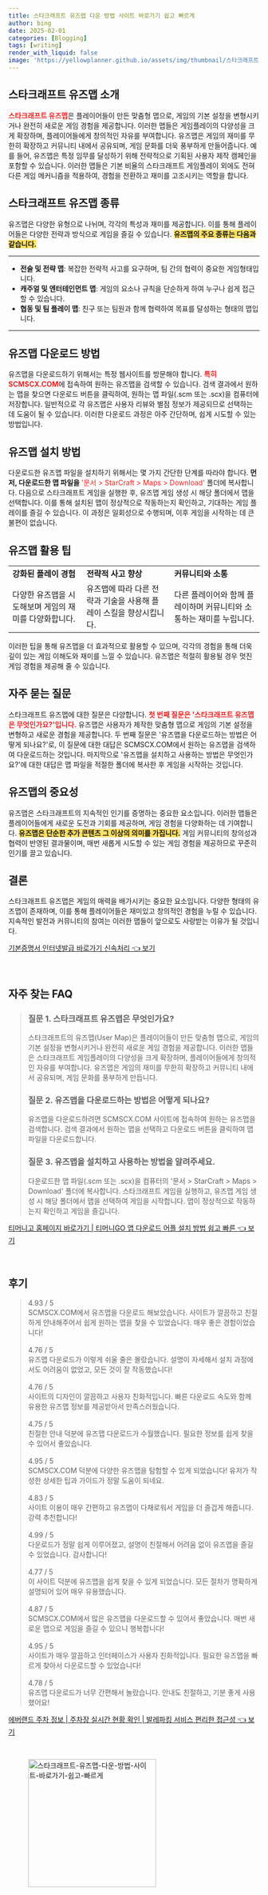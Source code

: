 ```yaml
---
title: 스타크래프트 유즈맵 다운 방법 사이트 바로가기 쉽고 빠르게
author: bing
date: 2025-02-01
categories: [Blogging]
tags: [writing]
render_with_liquid: false
image: 'https://yellowplanner.github.io/assets/img/thumbnail/스타크래프트-유즈맵-다운-방법-사이트-바로가기-쉽고-빠르게.webp'
---
```



<h2 id='스타크래프트_유즈맵_소개'>스타크래프트 유즈맵 소개</h2>

<p><b><span style="color: #ee2323;">스타크래프트 유즈맵</span></b>은 플레이어들이 만든 맞춤형 맵으로, 게임의 기본 설정을 변형시키거나 완전히 새로운 게임 경험을 제공합니다. 이러한 맵들은 게임플레이의 다양성을 크게 확장하며, 플레이어들에게 창의적인 자유를 부여합니다. 유즈맵은 게임의 재미를 무한히 확장하고 커뮤니티 내에서 공유되며, 게임 문화를 더욱 풍부하게 만들어줍니다. 예를 들어, 유즈맵은 특정 임무를 달성하기 위해 전략적으로 기획된 사용자 제작 캠페인을 포함할 수 있습니다. 이러한 맵들은 기본 비율의 스타크래프트 게임플레이 외에도 전혀 다른 게임 메커니즘을 적용하여, 경험을 전환하고 재미를 고조시키는 역할을 합니다.</p>

<h2 id='유즈맵_종류'>스타크래프트 유즈맵 종류</h2>

<p>유즈맵은 다양한 유형으로 나뉘며, 각각의 특성과 재미를 제공합니다. 이를 통해 플레이어들은 다양한 전략과 방식으로 게임을 즐길 수 있습니다. <b><span style="background-color: #ffe066;">유즈맵의 주요 종류는 다음과 같습니다.</span></b></p>

<hr />

<ul>
    <li><b>전술 및 전략 맵</b>: 복잡한 전략적 사고를 요구하며, 팀 간의 협력이 중요한 게임형태입니다.</li>
    <li><b>캐주얼 및 엔터테인먼트 맵</b>: 게임의 요소나 규칙을 단순하게 하여 누구나 쉽게 접근할 수 있습니다.</li>
    <li><b>협동 및 팀 플레이 맵</b>: 친구 또는 팀원과 함께 협력하여 목표를 달성하는 형태의 맵입니다.</li>
</ul>

<hr />

<h2 id='유즈맵_다운로드_방법'>유즈맵 다운로드 방법</h2>

<p>유즈맵을 다운로드하기 위해서는 특정 웹사이트를 방문해야 합니다. <b><span style="color: #ee2323;">특히 SCMSCX.COM</span></b>에 접속하여 원하는 유즈맵을 검색할 수 있습니다. 검색 결과에서 원하는 맵을 찾으면 다운로드 버튼을 클릭하여, 원하는 맵 파일(.scm 또는 .scx)을 컴퓨터에 저장합니다. 일반적으로 각 유즈맵은 사용자 리뷰와 별점 정보가 제공되므로 선택하는 데 도움이 될 수 있습니다. 이러한 다운로드 과정은 아주 간단하며, 쉽게 시도할 수 있는 방법입니다.</p>

<h2 id='유즈맵_설치_방법'>유즈맵 설치 방법</h2>

<p>다운로드한 유즈맵 파일을 설치하기 위해서는 몇 가지 간단한 단계를 따라야 합니다. <b>먼저, 다운로드한 맵 파일을 </b><span style="color: #ee2323;">'문서 > StarCraft > Maps > Download'</span> 폴더에 복사합니다. 다음으로 스타크래프트 게임을 실행한 후, 유즈맵 게임 생성 시 해당 폴더에서 맵을 선택합니다. 이를 통해 설치된 맵이 정상적으로 작동하는지 확인하고, 기대하는 게임 플레이를 즐길 수 있습니다. 이 과정은 일회성으로 수행되며, 이후 게임을 시작하는 데 큰 불편이 없습니다.</p>

<h2 id='유즈맵_활용_팁'>유즈맵 활용 팁</h2>

<table>
    <tr>
        <td><b>강화된 플레이 경험</b></td>
        <td><b>전략적 사고 향상</b></td>
        <td><b>커뮤니티와 소통</b></td>
    </tr>
    <tr>
        <td>다양한 유즈맵을 시도해보며 게임의 재미를 다양화합니다.</td>
        <td>유즈맵에 따라 다른 전략과 기술을 사용해 플레이 스킬을 향상시킵니다.</td>
        <td>다른 플레이어와 함께 플레이하며 커뮤니티와 소통하는 재미를 누립니다.</td>
    </tr>
</table>

<p>이러한 팁을 통해 유즈맵을 더 효과적으로 활용할 수 있으며, 각각의 경험을 통해 더욱 깊이 있는 게임 이해도와 재미를 느낄 수 있습니다. 유즈맵은 적절히 활용될 경우 멋진 게임 경험을 제공해 줄 수 있습니다.</p>

<h2 id='자주_묻는_질문'>자주 묻는 질문</h2>

<p>스타크래프트 유즈맵에 대한 질문은 다양합니다. <b><span style="color: #ee2323;">첫 번째 질문은 '스타크래프트 유즈맵은 무엇인가요?'입니다.</span></b> 유즈맵은 사용자가 제작한 맞춤형 맵으로 게임의 기본 설정을 변형하고 새로운 경험을 제공합니다. 두 번째 질문은 '유즈맵을 다운로드하는 방법은 어떻게 되나요?'로, 이 질문에 대한 대답은 SCMSCX.COM에서 원하는 유즈맵을 검색하여 다운로드하는 것입니다. 마지막으로 '유즈맵을 설치하고 사용하는 방법은 무엇인가요?'에 대한 대답은 맵 파일을 적절한 폴더에 복사한 후 게임을 시작하는 것입니다.</p>

<h2 id='유즈맵의_중요성'>유즈맵의 중요성</h2>

<p>유즈맵은 스타크래프트의 지속적인 인기를 증명하는 중요한 요소입니다. 이러한 맵들은 플레이어들에게 새로운 도전과 기회를 제공하며, 게임 경험을 다양화하는 데 기여합니다. <b><span style="background-color: #ffe066;">유즈맵은 단순한 추가 콘텐츠 그 이상의 의미를 가집니다.</span></b> 게임 커뮤니티의 창의성과 협력이 반영된 결과물이며, 매번 새롭게 시도할 수 있는 게임 경험을 제공하므로 꾸준히 인기를 끌고 있습니다.</p>

<h2 id='결론'>결론</h2>

<p>스타크래프트 유즈맵은 게임의 매력을 배가시키는 중요한 요소입니다. 다양한 형태의 유즈맵이 존재하며, 이를 통해 플레이어들은 재미있고 창의적인 경험을 누릴 수 있습니다. 지속적인 발전과 커뮤니티의 참여는 이러한 맵들이 앞으로도 사랑받는 이유가 될 것입니다.</p>


<p><a class="click-button" title="기본증명서 인터넷발급 바로가기 신속처리" href="https://yellowplanner.github.io/posts/%EA%B8%B0%EB%B3%B8%EC%A6%9D%EB%AA%85%EC%84%9C-%EC%9D%B8%ED%84%B0%EB%84%B7%EB%B0%9C%EA%B8%89-%EB%B0%94%EB%A1%9C%EA%B0%80%EA%B8%B0-%EC%8B%A0%EC%86%8D%EC%B2%98%EB%A6%AC/" rel="dofollow">기본증명서 인터넷발급 바로가기 신속처리 👈 보기</a></p><br>
<h2 id='자주_찾는_FAQ'>자주 찾는 FAQ</h2>
<div itemscope="" itemtype="https://schema.org/FAQPage"> 
<blockquote> 
<div itemscope="" itemprop="mainEntity" itemtype="https://schema.org/Question"> 
<h3 itemprop="name">질문 1. 스타크래프트 유즈맵은 무엇인가요?</h3> 
<div itemscope="" itemprop="acceptedAnswer" itemtype="https://schema.org/Answer"> 
<span itemprop="text"> 
<p>스타크래프트의 유즈맵(User Map)은 플레이어들이 만든 맞춤형 맵으로, 게임의 기본 설정을 변형시키거나 완전히 새로운 게임 경험을 제공합니다. 이러한 맵들은 스타크래프트 게임플레이의 다양성을 크게 확장하며, 플레이어들에게 창의적인 자유를 부여합니다. 유즈맵은 게임의 재미를 무한히 확장하고 커뮤니티 내에서 공유되며, 게임 문화를 풍부하게 만듭니다.</p> 
</span> 
</div> 
</div> 

<div itemscope="" itemprop="mainEntity" itemtype="https://schema.org/Question"> 
<h3 itemprop="name">질문 2. 유즈맵을 다운로드하는 방법은 어떻게 되나요?</h3> 
<div itemscope="" itemprop="acceptedAnswer" itemtype="https://schema.org/Answer"> 
<span itemprop="text"> 
<p>유즈맵을 다운로드하려면 SCMSCX.COM 사이트에 접속하여 원하는 유즈맵을 검색합니다. 검색 결과에서 원하는 맵을 선택하고 다운로드 버튼을 클릭하여 맵 파일을 다운로드합니다.</p> 
</span> 
</div> 
</div> 

<div itemscope="" itemprop="mainEntity" itemtype="https://schema.org/Question"> 
<h3 itemprop="name">질문 3. 유즈맵을 설치하고 사용하는 방법을 알려주세요.</h3> 
<div itemscope="" itemprop="acceptedAnswer" itemtype="https://schema.org/Answer"> 
<span itemprop="text"> 
<p>다운로드한 맵 파일(.scm 또는 .scx)을 컴퓨터의 '문서 > StarCraft > Maps > Download' 폴더에 복사합니다. 스타크래프트 게임을 실행하고, 유즈맵 게임 생성 시 해당 폴더에서 맵을 선택하여 게임을 시작합니다. 맵이 정상적으로 작동하는지 확인하고 게임을 즐깁니다.</p> 
</span> 
</div> 
</div> 

</blockquote> 
</div>
<p><a class="click-button" title="티머니고 홈페이지 바로가기 | 티머니GO 앱 다운로드 어플 설치 방법 쉽고 빠른" href="https://yellowplanner.github.io/posts/%ED%8B%B0%EB%A8%B8%EB%8B%88%EA%B3%A0-%ED%99%88%ED%8E%98%EC%9D%B4%EC%A7%80-%EB%B0%94%EB%A1%9C%EA%B0%80%EA%B8%B0-%ED%8B%B0%EB%A8%B8%EB%8B%88GO-%EC%95%B1-%EB%8B%A4%EC%9A%B4%EB%A1%9C%EB%93%9C-%EC%96%B4%ED%94%8C-%EC%84%A4%EC%B9%98-%EB%B0%A9%EB%B2%95-%EC%89%BD%EA%B3%A0-%EB%B9%A0%EB%A5%B8/" rel="dofollow">티머니고 홈페이지 바로가기 | 티머니GO 앱 다운로드 어플 설치 방법 쉽고 빠른 👈 보기</a></p><br>
<h2 id='후기'>후기</h2>
<div itemscope itemtype="https://schema.org/Product">
  <blockquote>
  <div itemprop="review" itemscope itemtype="https://schema.org/Review">
      <div itemprop="reviewRating" itemscope itemtype="https://schema.org/Rating"> <span itemprop="ratingValue">4.93</span> / <span itemprop="bestRating">5</span> </div>
      <span itemprop="reviewBody">SCMSCX.COM에서 유즈맵을 다운로드 해보았습니다. 사이트가 깔끔하고 친절하게 안내해주어서 쉽게 원하는 맵을 찾을 수 있었습니다. 매우 좋은 경험이었습니다!</span>
  </div>
  <br>
  <div itemprop="review" itemscope itemtype="https://schema.org/Review">
      <div itemprop="reviewRating" itemscope itemtype="https://schema.org/Rating"> <span itemprop="ratingValue">4.76</span> / <span itemprop="bestRating">5</span> </div>
      <span itemprop="reviewBody">유즈맵 다운로드가 이렇게 쉬울 줄은 몰랐습니다. 설명이 자세해서 설치 과정에서도 어려움이 없었고, 모든 것이 잘 작동했습니다!</span>
  </div>
  <br>
  <div itemprop="review" itemscope itemtype="https://schema.org/Review">
      <div itemprop="reviewRating" itemscope itemtype="https://schema.org/Rating"> <span itemprop="ratingValue">4.76</span> / <span itemprop="bestRating">5</span> </div>
      <span itemprop="reviewBody">사이트의 디자인이 깔끔하고 사용자 친화적입니다. 빠른 다운로드 속도와 함께 유용한 유즈맵 정보를 제공받아서 만족스러웠습니다.</span>
  </div>
  <br>
  <div itemprop="review" itemscope itemtype="https://schema.org/Review">
      <div itemprop="reviewRating" itemscope itemtype="https://schema.org/Rating"> <span itemprop="ratingValue">4.75</span> / <span itemprop="bestRating">5</span> </div>
      <span itemprop="reviewBody">친절한 안내 덕분에 유즈맵 다운로드가 수월했습니다. 필요한 정보를 쉽게 찾을 수 있어서 좋았습니다.</span>
  </div>
  <br>
  <div itemprop="review" itemscope itemtype="https://schema.org/Review">
      <div itemprop="reviewRating" itemscope itemtype="https://schema.org/Rating"> <span itemprop="ratingValue">4.95</span> / <span itemprop="bestRating">5</span> </div>
      <span itemprop="reviewBody">SCMSCX.COM 덕분에 다양한 유즈맵을 탐험할 수 있게 되었습니다! 유저가 작성한 상세한 팁과 가이드가 정말 도움이 되네요.</span>
  </div>
  <br>
  <div itemprop="review" itemscope itemtype="https://schema.org/Review">
      <div itemprop="reviewRating" itemscope itemtype="https://schema.org/Rating"> <span itemprop="ratingValue">4.83</span> / <span itemprop="bestRating">5</span> </div>
      <span itemprop="reviewBody">사이트 이용이 매우 간편하고 유즈맵이 다채로워서 게임을 더 즐겁게 해줍니다. 강력 추천합니다!</span>
  </div>
  <br>
  <div itemprop="review" itemscope itemtype="https://schema.org/Review">
      <div itemprop="reviewRating" itemscope itemtype="https://schema.org/Rating"> <span itemprop="ratingValue">4.99</span> / <span itemprop="bestRating">5</span> </div>
      <span itemprop="reviewBody">다운로드가 정말 쉽게 이루어졌고, 설명이 친절해서 어려움 없이 유즈맵을 즐길 수 있었습니다. 감사합니다!</span>
  </div>
  <br>
  <div itemprop="review" itemscope itemtype="https://schema.org/Review">
      <div itemprop="reviewRating" itemscope itemtype="https://schema.org/Rating"> <span itemprop="ratingValue">4.77</span> / <span itemprop="bestRating">5</span> </div>
      <span itemprop="reviewBody">이 사이트 덕분에 유즈맵을 쉽게 찾을 수 있게 되었습니다. 모든 절차가 명확하게 설명되어 있어 매우 유용했습니다.</span>
  </div>
  <br>
  <div itemprop="review" itemscope itemtype="https://schema.org/Review">
      <div itemprop="reviewRating" itemscope itemtype="https://schema.org/Rating"> <span itemprop="ratingValue">4.87</span> / <span itemprop="bestRating">5</span> </div>
      <span itemprop="reviewBody">SCMSCX.COM에서 많은 유즈맵을 다운로드할 수 있어서 좋았습니다. 매번 새로운 맵으로 게임을 즐길 수 있으니 행복합니다!</span>
  </div>
  <br>
  <div itemprop="review" itemscope itemtype="https://schema.org/Review">
      <div itemprop="reviewRating" itemscope itemtype="https://schema.org/Rating"> <span itemprop="ratingValue">4.95</span> / <span itemprop="bestRating">5</span> </div>
      <span itemprop="reviewBody">사이트가 매우 깔끔하고 인터페이스가 사용자 친화적입니다. 필요한 유즈맵을 빠르게 찾아서 다운로드할 수 있었습니다!</span>
  </div>
  <br>
  <div itemprop="review" itemscope itemtype="https://schema.org/Review">
      <div itemprop="reviewRating" itemscope itemtype="https://schema.org/Rating"> <span itemprop="ratingValue">4.78</span> / <span itemprop="bestRating">5</span> </div>
      <span itemprop="reviewBody">유즈맵 다운로드가 너무 간편해서 놀랐습니다. 안내도 친절하고, 기분 좋게 사용했어요!</span>
  </div>
  </blockquote>
</div>
<p><a class="click-button" title="에버랜드 주차 정보 | 주차장 실시간 현황 확인 | 발레파킹 서비스 편리한 접근성" href="https://yellowplanner.github.io/posts/%EC%97%90%EB%B2%84%EB%9E%9C%EB%93%9C-%EC%A3%BC%EC%B0%A8-%EC%A0%95%EB%B3%B4-%EC%A3%BC%EC%B0%A8%EC%9E%A5-%EC%8B%A4%EC%8B%9C%EA%B0%84-%ED%98%84%ED%99%A9-%ED%99%95%EC%9D%B8-%EB%B0%9C%EB%A0%88%ED%8C%8C%ED%82%B9-%EC%84%9C%EB%B9%84%EC%8A%A4-%ED%8E%B8%EB%A6%AC%ED%95%9C-%EC%A0%91%EA%B7%BC%EC%84%B1/" rel="dofollow">에버랜드 주차 정보 | 주차장 실시간 현황 확인 | 발레파킹 서비스 편리한 접근성 👈 보기</a></p><br>
<figure class="image"><img src="https://yellowplanner.github.io/assets/img/thumbnail/스타크래프트-유즈맵-다운-방법-사이트-바로가기-쉽고-빠르게.webp" alt="스타크래프트-유즈맵-다운-방법-사이트-바로가기-쉽고-빠르게" width="256" height="256"></figure>